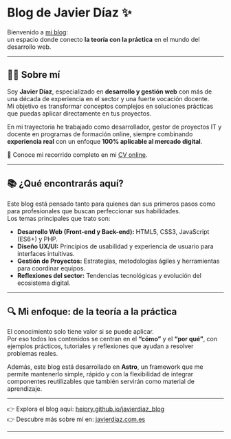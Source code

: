 # Blog de Javier Díaz ✨

Bienvenido a [mi blog](https://heipry.github.io/javierdiaz_blog):  
un espacio donde conecto **la teoría con la práctica** en el mundo del desarrollo web.

---

## 👨‍💻 Sobre mí
Soy **Javier Díaz**, especializado en **desarrollo y gestión web** con más de una década de experiencia en el sector y una fuerte vocación docente.  
Mi objetivo es transformar conceptos complejos en soluciones prácticas que puedas aplicar directamente en tus proyectos.

En mi trayectoria he trabajado como desarrollador, gestor de proyectos IT y docente en programas de formación online, siempre combinando **experiencia real** con un enfoque **100% aplicable al mercado digital**.

📄 Conoce mi recorrido completo en mi [CV online](https://javierdiaz.com.es/).

---

## 📚 ¿Qué encontrarás aquí?

Este blog está pensado tanto para quienes dan sus primeros pasos como para profesionales que buscan perfeccionar sus habilidades.  
Los temas principales que trato son:

- **Desarrollo Web (Front-end y Back-end):** HTML5, CSS3, JavaScript (ES6+) y PHP.  
- **Diseño UX/UI:** Principios de usabilidad y experiencia de usuario para interfaces intuitivas.  
- **Gestión de Proyectos:** Estrategias, metodologías ágiles y herramientas para coordinar equipos.  
- **Reflexiones del sector:** Tendencias tecnológicas y evolución del ecosistema digital.  

---

## 🔍 Mi enfoque: de la teoría a la práctica

El conocimiento solo tiene valor si se puede aplicar.  
Por eso todos los contenidos se centran en el **“cómo”** y el **“por qué”**, con ejemplos prácticos, tutoriales y reflexiones que ayudan a resolver problemas reales.  

Además, este blog está desarrollado en **Astro**, un framework que me permite mantenerlo simple, rápido y con la flexibilidad de integrar componentes reutilizables que también servirán como material de aprendizaje.  

---

👉 Explora el blog aquí: [heipry.github.io/javierdiaz_blog](https://heipry.github.io/javierdiaz_blog)  
👉 Descubre más sobre mí en: [javierdiaz.com.es](https://javierdiaz.com.es/)  

---
